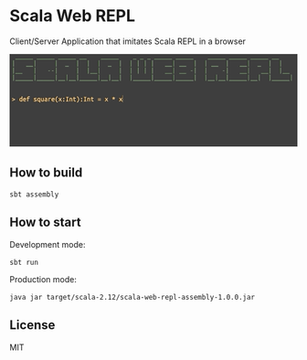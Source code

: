 # Scala Web REPL

Client/Server Application that imitates Scala REPL in a browser

![Screenshot](screenshot.gif)

## How to build

```shell script
sbt assembly
```

## How to start

Development mode:
```shell script
sbt run
```

Production mode:
```shell script
java jar target/scala-2.12/scala-web-repl-assembly-1.0.0.jar
```

## License

MIT
